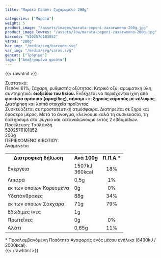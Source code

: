 ```yaml
---
title: "Μαράτα Πεπόνι ζαχαρωμένο 200g"

categories: ["Μαράτα"]
weight: 5
product_image: "/assets/images/marata-peponi-zaxarwmeno-200g.jpg"
product_image_lowres: "/assets/low/marata-peponi-zaxarwmeno-200g.jpg"
barcode: "5202576101852"
varos: "200g"
bar_img: "/media/svg/barcode.svg"
var_img: "/media/svg/varos.svg"
gencat: ["Τρόφιμα"]
tags: ["Αποξηραμένα φρούτα"]
---
```

{{< rawhtml >}}

<div class="product">
    <div id="sistatika">Συστατικά:</div>
    <div class="alltext">Πεπόνι 61%, ζάχαρη, ρυθμιστής οξύτητας: Κιτρικό οξύ, αρωματική ύλη, συντηρητικό: <b>διοξείδιο
            του θείου.&nbsp;</b>Ενδέχεται να περιέχονται ίχνη από <b>φιστίκια αράπικα (αραχίδες), σήσαμι</b> και
        <b>ξηρούς καρπούς με κέλυφος</b>.<br></div>
    <div id="loipa">Διατήρηση και λοιπά στοιχεία προϊόντος</div>
    <div class="alltext">Συσκευάζεται σε προστατευτική ατμόσφαιρα. Διατηρείται σε ξηρό και δροσερό μέρος. Μετά το
        άνοιγμα, κλείνουμε καλά τη συσκευασία, τη διατηρούμε στο ψυγείο και καταναλώνουμε εντός 2
        εβδομάδων.<br>Προέλευση: Ταϋλάνδη.</div>
    <div id="barcode">
        <div id="barimage1"></div><span id="bartext">5202576101852</span>
    </div>
    <div id="varos">
        <div id="varosimage1"></div><span id="varostext">200g</span>
    </div>
    <div id="kivotio">ΠΕΡΙΕΧΟΜΕΝΟ ΚΙΒΩΤΙΟΥ:<br>Αναμένεται</div>
    <div class="tabout">
        <table id="diatable">
            <tbody>
                <tr>
                    <th>Διατροφική δήλωση</th>
                    <th>Ανά 100g</th>
                    <th>Π.Π.Α.*</th>
                </tr>
                <tr>
                    <td class="texr2">Ενέργεια</td>
                    <td class="texr">1507kJ<br>360kcal</td>
                    <td class="texr" style="text-align:center">18%</td>
                </tr>
                <tr>
                    <td class="texr2">Λιπαρά</td>
                    <td class="texr">0,5g</td>
                    <td class="texr" style="text-align:center">1%</td>
                </tr>
                <tr>
                    <td class="gray">εκ των οποίων Κορεσµένα</td>
                    <td class="gray2">0g</td>
                    <td class="gray2" style="text-align:center">0%</td>
                </tr>
                <tr>
                    <td class="texr2">Yδατάνθρακες</td>
                    <td class="texr">88g</td>
                    <td class="texr" style="text-align:center">34%</td>
                </tr>
                <tr>
                    <td class="gray">εκ των οποίων Σάκχαρα</td>
                    <td class="gray2">71g</td>
                    <td class="gray2" style="text-align:center">79%</td>
                </tr>
                <tr>
                    <td class="texr2">Eδώδιμες ίνες</td>
                    <td class="texr">1g</td>
                    <td class="texr" style="text-align:center"></td>
                </tr>
                <tr>
                    <td class="texr2">Πρωτεΐνες</td>
                    <td class="texr">0g</td>
                    <td class="texr" style="text-align:center">0%</td>
                </tr>
                <tr>
                    <td class="texr2">Αλάτι</td>
                    <td class="texr">0,65g</td>
                    <td class="texr" style="text-align:center">11%</td>
                </tr>
            </tbody>
        </table>
    </div>
    <div class="alltext">* Προσλαμβανόμενη Ποσότητα Αναφοράς ενός μέσου ενήλικα (8400kJ / 2000kcal).</div>
    <div class="pimg"></div>
</div>
{{< /rawhtml >}}